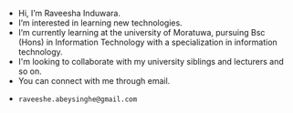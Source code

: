 - Hi, I’m Raveesha Induwara.
- I’m interested in learning new technologies.
- I’m currently learning at the university of Moratuwa, pursuing Bsc (Hons) in Information Technology with a specialization in information technology.
- I'm looking to collaborate with my university siblings and lecturers and so on.
- You can connect with me through email.
-     raveeshe.abeysinghe@gmail.com

<!---
Raveesha-Induwara/Raveesha-Induwara is a ✨ special ✨ repository because its `README.md` (this file) appears on your GitHub profile.
You can click the Preview link to take a look at your changes.
--->
